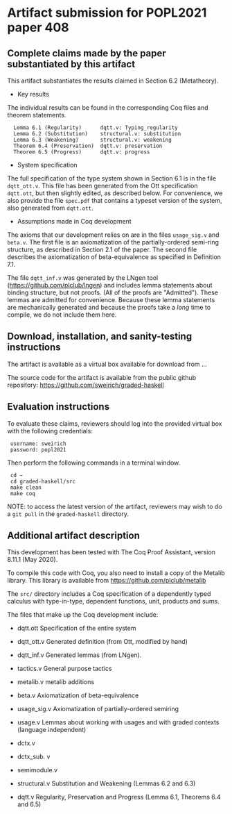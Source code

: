 Artifact submission for POPL2021 paper 408
==========================================

Complete claims made by the paper substantiated by this artifact
----------------------------------------------------------------

This artifact substantiates the results claimed in Section 6.2 (Metatheory).

* Key results

The individual results can be found in the corresponding Coq files and theorem 
statements.

      Lemma 6.1 (Regularity)      dqtt.v: Typing_regularity
      Lemma 6.2 (Substitution)    structural.v: substitution
      Lemma 6.3 (Weakening)       structural.v: weakening
      Theorem 6.4 (Preservation)  dqtt.v: preservation
      Theorem 6.5 (Progress)      dqtt.v: progress  

* System specification

The full specification of the type system shown in Section 6.1 is in the file
`dqtt_ott.v`. This file has been generated from the Ott specification `dqtt.ott`,
but then slightly edited, as described below. For convenience, we also provide
the file `spec.pdf` that contains a typeset version of the system, also
generated from `dqtt.ott`.

* Assumptions made in Coq development

The axioms that our development relies on are in the files `usage_sig.v`
and `beta.v`.  The first file is an axiomatization of the partially-ordered
semi-ring structure, as described in Section 2.1 of the paper. The second file
describes the axiomatization of beta-equivalence as specified in Definition
7.1.

The file `dqtt_inf.v` was generated by the LNgen tool
(https://github.com/plclub/lngen) and includes lemma statements about binding
structure, but not proofs. (All of the proofs are "Admitted"). These lemmas
are admitted for convenience. Because these lemma statements are mechanically
generated and because the proofs take a *long* time to compile, we do not
include them here.

Download, installation, and sanity-testing instructions
---------------------------------------------------------

The artifact is available as a virtual box available for download from ...

The source code for the artifact is available from the public github repository:
https://github.com/sweirich/graded-haskell

Evaluation instructions
-----------------------

To evaluate these claims, reviewers should log into the provided virtual box
with the following credentials:

     username: sweirich
     password: popl2021

Then perform the following commands in a terminal window.
  
     cd ~ 
     cd graded-haskell/src
     make clean
     make coq
     
NOTE: to access the latest version of the artifact, reviewers may wish to do a `git pull` 
in the `graded-haskell` directory.

Additional artifact description
-------------------------------

This development has been tested with The Coq Proof Assistant, version 8.11.1
(May 2020).

To compile this code with Coq, you also need to install a copy of the Metalib
library.  This library is available from https://github.com/plclub/metalib

The `src/` directory includes a Coq specification of a dependently typed
calculus with type-in-type, dependent functions, unit, products and sums.

The files that make up the Coq development include:

- dqtt.ott     Specification of the entire system
- dqtt_ott.v   Generated definition (from Ott, modified by hand)
- dqtt_inf.v   Generated lemmas (from LNgen). 
- tactics.v    General purpose tactics
- metalib.v    metalib additions

- beta.v       Axiomatization of beta-equivalence
- usage_sig.v  Axiomatization of partially-ordered semiring

- usage.v      Lemmas about working with usages and with graded contexts (language independent)
- dctx.v     
- dctx_sub. v 
- semimodule.v

- structural.v  Substitution and Weakening (Lemmas 6.2 and 6.3)
- dqtt.v        Regularity, Preservation and Progress (Lemma 6.1, Theorems 6.4 and 6.5)


